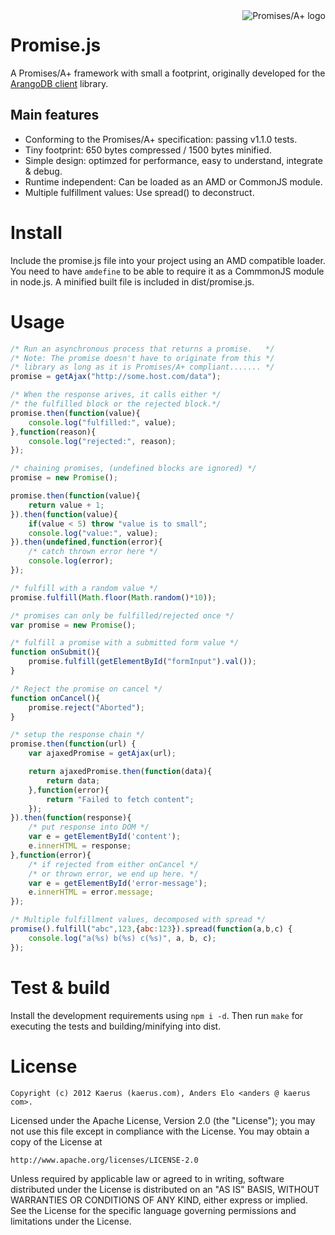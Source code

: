 <a href="http://promises-aplus.github.com/promises-spec">
    <img src="http://promises-aplus.github.com/promises-spec/assets/logo-small.png"
         align="right" alt="Promises/A+ logo" />
</a>

Promise.js
==========
A Promises/A+ framework with small a footprint, originally developed for the <a href="https://github.com/kaerus/arango-client">ArangoDB client</a> library. 

Main features
-------------
* Conforming to the Promises/A+ specification: passing v1.1.0 tests.
* Tiny footprint: 650 bytes compressed / 1500 bytes minified.
* Simple design: optimzed for performance, easy to understand, integrate & debug.
* Runtime independent: Can be loaded as an AMD or CommonJS module. 
* Multiple fulfillment values: Use spread() to deconstruct.

Install
=======
Include the promise.js file into your project using an AMD compatible loader.
You need to have ```amdefine``` to be able to require it as a CommmonJS module in node.js. 
A minified built file is included in dist/promise.js.

Usage
=====
```Javascript
/* Run an asynchronous process that returns a promise.   */
/* Note: The promise doesn't have to originate from this */
/* library as long as it is Promises/A+ compliant....... */
promise = getAjax("http://some.host.com/data");

/* When the response arives, it calls either */
/* the fulfilled block or the rejected block.*/
promise.then(function(value){
	console.log("fulfilled:", value);
},function(reason){
	console.log("rejected:", reason);
});
```

```javascript
/* chaining promises, (undefined blocks are ignored) */
promise = new Promise();

promise.then(function(value){
	return value + 1;	
}).then(function(value){
	if(value < 5) throw "value is to small";
	console.log("value:", value);
}).then(undefined,function(error){
	/* catch thrown error here */
	console.log(error);
});

/* fulfill with a random value */
promise.fulfill(Math.floor(Math.random()*10));
```

```javascript
/* promises can only be fulfilled/rejected once */
var promise = new Promise();

/* fulfill a promise with a submitted form value */
function onSubmit(){
	promise.fulfill(getElementById("formInput").val());
}

/* Reject the promise on cancel */
function onCancel(){
	promise.reject("Aborted");
}

/* setup the response chain */
promise.then(function(url) {
	var ajaxedPromise = getAjax(url);

	return ajaxedPromise.then(function(data){
		return data;
	},function(error){
		return "Failed to fetch content";
	});
}).then(function(response){
	/* put response into DOM */
	var e = getElementById('content');
	e.innerHTML = response;
},function(error){
	/* if rejected from either onCancel */
	/* or thrown error, we end up here. */
	var e = getElementById('error-message');
	e.innerHTML = error.message;
});
```
```javascript
/* Multiple fulfillment values, decomposed with spread */
promise().fulfill("abc",123,{abc:123}).spread(function(a,b,c) {
	console.log("a(%s) b(%s) c(%s)", a, b, c);
});

```


Test & build
============
Install the development requirements using ```npm i -d```.
Then run ```make``` for executing the tests and building/minifying into dist.


License
=======
```
Copyright (c) 2012 Kaerus (kaerus.com), Anders Elo <anders @ kaerus com>.
```
Licensed under the Apache License, Version 2.0 (the "License");
you may not use this file except in compliance with the License.
You may obtain a copy of the License at
 
    http://www.apache.org/licenses/LICENSE-2.0
 
Unless required by applicable law or agreed to in writing, software
distributed under the License is distributed on an "AS IS" BASIS,
WITHOUT WARRANTIES OR CONDITIONS OF ANY KIND, either express or implied.
See the License for the specific language governing permissions and
limitations under the License.